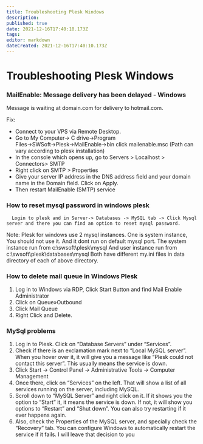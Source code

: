 ```yaml
---
title: Troubleshooting Plesk Windows
description: 
published: true
date: 2021-12-16T17:40:10.173Z
tags: 
editor: markdown
dateCreated: 2021-12-16T17:40:10.173Z
---
```


# Troubleshooting Plesk Windows


### MailEnable: Message delivery has been delayed - Windows

Message is waiting at domain.com for delivery to hotmail.com. 

Fix:

- Connect to your VPS via Remote Desktop.
- Go to My Computer→ C drive→Program Files→SWSoft→Plesk→MailEnable→bin click mailenable.msc (Path can vary according to plesk installation)
- In the console which opens up, go to Servers > Localhost > Connectors> SMTP
- Right click on SMTP > Properties
- Give your server IP address in the DNS address field and your domain name in the Domain field. Click on Apply.
- Then restart MailEnable (SMTP) service


### How to reset mysql password in windows plesk


```
  Login to plesk and in Server-> Databases -> MySQL tab -> Click Mysql server and there you can find an option to reset mysql password.
```

Note: Plesk for windows use 2 mysql instances. One is system instance, You should not use it. And it dont run on default mysql port. The system instance run from c:\swsoft\plesk\mysql And user instance run from c:\swsoft\plesk\databases\mysql Both have different my.ini files in data directory of each of above directory.


### How to delete mail queue in Windows Plesk

1. Log in to Windows via RDP, Click Start Button and find Mail Enable Administrator
1. Click on Queue»Outbound
1. Click Mail Queue
1. Right Click and Delete.


### MySql problems

1. Log in to Plesk. Click on “Database Servers” under “Services”.
1. Check if there is an exclamation mark next to “Local MySQL server”. When you hover over it, it will give you a message like “Plesk could not contact this server”. This usually means the service is down.
1. Click Start → Control Panel → Administrative Tools → Computer Management
1. Once there, click on “Services” on the left. That will show a list of all services running on the server, including MySQL.
1. Scroll down to “MySQL Server” and right click on it. If it shows you the option to “Start” it, it means the service is down. If not, it will show you options to “Restart” and “Shut down”. You can also try restarting if it ever happens again.
1. Also, check the Properties of the MySQL server, and specially check the “Recovery” tab. You can configure Windows to automatically restart the service if it fails. I will leave that decision to you
